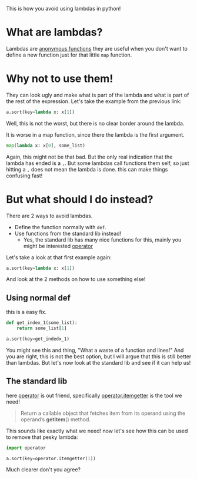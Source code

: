 This is how you avoid using lambdas in python!

# What are lambdas?
Lambdas are [anonymous functions](https://book.pythontips.com/en/latest/lambdas.html) they are useful when you don't want to define a new function just for that little `map` function.

# Why not to use them!
They can look ugly and make what is part of the lambda and what is part of the rest of the expression.
Let's take the example from the previous link:
```python
a.sort(key=lambda x: x[1])
```
Well, this is not the worst, but there is no clear border around the lambda.

It is worse in a map function, since there the lambda is the first argument.
```python
map(lambda x: x[0], some_list)
```
Again, this might not be that bad. But the only real indication that the lambda has ended is a `,`.
But some lambdas call functions them self, so just hitting a `,` does not mean the lambda is done.
this can make things confusing fast!

# But what should I do instead?
There are 2 ways to avoid lambdas.
* Define the function normally with `def`.
* Use functions from the standard lib instead!
	* Yes, the standard lib has many nice functions for this, mainly you might be interested [operator](https://docs.python.org/3/library/operator.html) 

Let's take a look at that first example again:
```python
a.sort(key=lambda x: x[1])
```
And look at the 2 methods on how to use something else!

## Using normal def
this is a easy fix.
```python
def get_index_1(some_list):
	return some_list[1]

a.sort(key=get_indedx_1)
```
You might see this and thing, "What a waste of a function and lines!"
And you are right, this is not the best option, but I will argue that this is still better than lambdas.
But let's now look at the standard lib and see if it can help us!

## The standard lib
here [operator](https://docs.python.org/3/library/operator.html) is out friend, specifically [operator.itemgetter](https://docs.python.org/3/library/operator.html#operator.itemgetter) is the tool we need!
> Return a callable object that fetches item from its operand using the operand’s __getitem__() method.

This sounds like exactly what we need! now let's see how this can be used to remove that pesky lambda:
```python
import operator

a.sort(key=operator.itemgetter(1))
```
Much clearer don't you agree?

